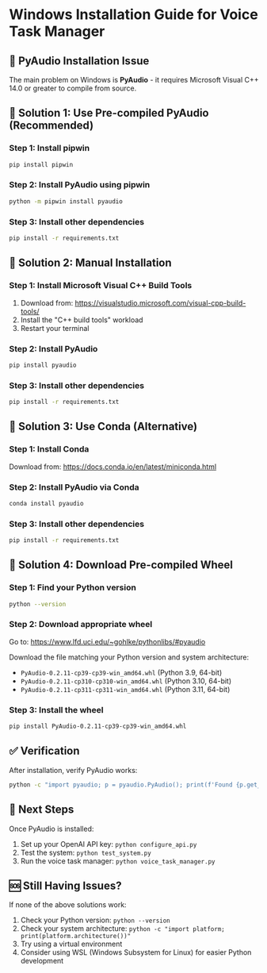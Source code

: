 # Windows Installation Guide for Voice Task Manager

## 🚨 **PyAudio Installation Issue**

The main problem on Windows is **PyAudio** - it requires Microsoft Visual C++ 14.0 or greater to compile from source.

## 🔧 **Solution 1: Use Pre-compiled PyAudio (Recommended)**

### Step 1: Install pipwin
```bash
pip install pipwin
```

### Step 2: Install PyAudio using pipwin
```bash
python -m pipwin install pyaudio
```

### Step 3: Install other dependencies
```bash
pip install -r requirements.txt
```

## 🔧 **Solution 2: Manual Installation**

### Step 1: Install Microsoft Visual C++ Build Tools
1. Download from: https://visualstudio.microsoft.com/visual-cpp-build-tools/
2. Install the "C++ build tools" workload
3. Restart your terminal

### Step 2: Install PyAudio
```bash
pip install pyaudio
```

### Step 3: Install other dependencies
```bash
pip install -r requirements.txt
```

## 🔧 **Solution 3: Use Conda (Alternative)**

### Step 1: Install Conda
Download from: https://docs.conda.io/en/latest/miniconda.html

### Step 2: Install PyAudio via Conda
```bash
conda install pyaudio
```

### Step 3: Install other dependencies
```bash
pip install -r requirements.txt
```

## 🔧 **Solution 4: Download Pre-compiled Wheel**

### Step 1: Find your Python version
```bash
python --version
```

### Step 2: Download appropriate wheel
Go to: https://www.lfd.uci.edu/~gohlke/pythonlibs/#pyaudio

Download the file matching your Python version and system architecture:
- `PyAudio‑0.2.11‑cp39‑cp39‑win_amd64.whl` (Python 3.9, 64-bit)
- `PyAudio‑0.2.11‑cp310‑cp310‑win_amd64.whl` (Python 3.10, 64-bit)
- `PyAudio‑0.2.11‑cp311‑cp311‑win_amd64.whl` (Python 3.11, 64-bit)

### Step 3: Install the wheel
```bash
pip install PyAudio‑0.2.11‑cp39‑cp39‑win_amd64.whl
```

## ✅ **Verification**

After installation, verify PyAudio works:
```bash
python -c "import pyaudio; p = pyaudio.PyAudio(); print(f'Found {p.get_device_count()} audio devices'); p.terminate()"
```

## 🚀 **Next Steps**

Once PyAudio is installed:
1. Set up your OpenAI API key: `python configure_api.py`
2. Test the system: `python test_system.py`
3. Run the voice task manager: `python voice_task_manager.py`

## 🆘 **Still Having Issues?**

If none of the above solutions work:
1. Check your Python version: `python --version`
2. Check your system architecture: `python -c "import platform; print(platform.architecture())"`
3. Try using a virtual environment
4. Consider using WSL (Windows Subsystem for Linux) for easier Python development
